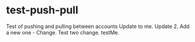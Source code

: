 # test-push-pull
Test of pushing and pulling between accounts
Update to me.
Update 2.
Add a new one - Change.
Test two change.
testMe.
